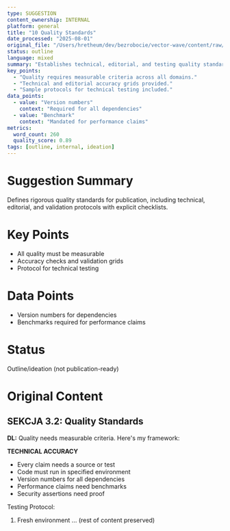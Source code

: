 ```yaml
---
type: SUGGESTION
content_ownership: INTERNAL
platform: general
title: "10 Quality Standards"
date_processed: "2025-08-01"
original_file: "/Users/hretheum/dev/bezrobocie/vector-wave/content/raw/2025-07-31-brainstorm/10-quality-standards.md"
status: outline
language: mixed
summary: "Establishes technical, editorial, and testing quality standards for internal publication processes, emphasizing measurable and transparent validation for all claims. Provides procedural checklists and example quality criteria to ensure rigor."
key_points:
  - "Quality requires measurable criteria across all domains."
  - "Technical and editorial accuracy grids provided."
  - "Sample protocols for technical testing included."
data_points:
  - value: "Version numbers"
    context: "Required for all dependencies"
  - value: "Benchmark"
    context: "Mandated for performance claims"
metrics:
  word_count: 260
  quality_score: 0.89
tags: [outline, internal, ideation]
---
```

# Suggestion Summary
Defines rigorous quality standards for publication, including technical, editorial, and validation protocols with explicit checklists.

# Key Points
- All quality must be measurable
- Accuracy checks and validation grids
- Protocol for technical testing

# Data Points
- Version numbers for dependencies
- Benchmarks required for performance claims

# Status
Outline/ideation (not publication-ready)

# Original Content
## SEKCJA 3.2: Quality Standards

**DL:** Quality needs measurable criteria. Here's my framework:

**TECHNICAL ACCURACY**
- Every claim needs a source or test
- Code must run in specified environment  
- Version numbers for all dependencies
- Performance claims need benchmarks
- Security assertions need proof

Testing Protocol:
1. Fresh environment ... (rest of content preserved)